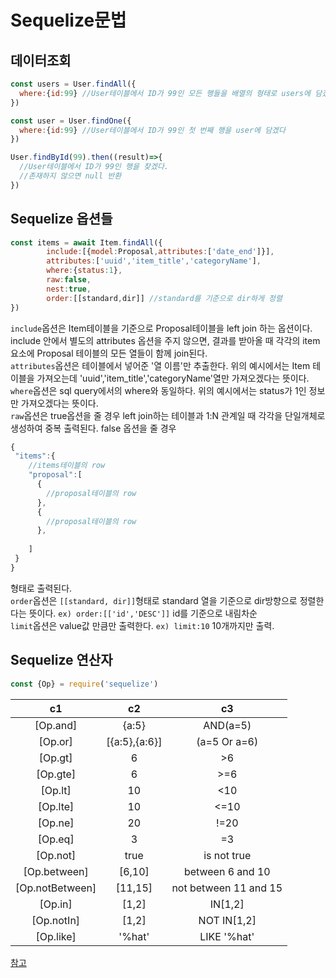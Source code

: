 # Sequelize문법      
## 데이터조회  
```javascript
const users = User.findAll({
  where:{id:99} //User테이블에서 ID가 99인 모든 행들을 배열의 형태로 users에 담겠다
})

const user = User.findOne({
  where:{id:99} //User테이블에서 ID가 99인 첫 번째 행을 user에 담겠다
})

User.findById(99).then((result)=>{
  //User테이블에서 ID가 99인 행을 찾겠다.
  //존재하지 않으면 null 반환
})
```    
## Sequelize 옵션들
```javascript
const items = await Item.findAll({
        include:[{model:Proposal,attributes:['date_end']}], 
        attributes:['uuid','item_title','categoryName'],
        where:{status:1},
        raw:false, 
        nest:true, 
        order:[[standard,dir]] //standard를 기준으로 dir하게 정렬
})
```  
`include`옵션은 Item테이블을 기준으로 Proposal테이블을 left join 하는 옵션이다. include 안에서 별도의 attributes 옵션을 주지 않으면, 결과를 받아올 때 각각의 item 요소에 Proposal 테이블의 모든 열들이 함께 join된다.  
`attributes`옵션은 테이블에서 넣어준 '열 이름'만 추출한다. 위의 예시에서는 Item 테이블을 가져오는데 'uuid','item_title','categoryName'열만 가져오겠다는 뜻이다.  
`where`옵션은 sql query에서의 where와 동일하다. 위의 예시에서는 status가 1인 정보만 가져오겠다는 뜻이다.  
`raw`옵션은 true옵션을 줄 경우 left join하는 테이블과 1:N 관계일 때 각각을 단일개체로 생성하여 중복 출력된다. false 옵션을 줄 경우  
```javascript
{
 "items":{
    //items테이블의 row
    "proposal":[
      {
        //proposal테이블의 row
      },
      {
        //proposal테이블의 row
      },
      
    ]
 }
}
```
형태로 출력된다.  
`order`옵션은 `[[standard, dir]]`형태로 standard 열을 기준으로 dir방향으로 정렬한다는 뜻이다. `ex) order:[['id','DESC']]` id를 기준으로 내림차순  
`limit`옵션은 value값 만큼만 출력한다. `ex) limit:10` 10개까지만 출력.    

## Sequelize 연산자  
```javascript
const {Op} = require('sequelize')
```
c1|c2|c3
:--:|:--:|:--:
[Op.and]|{a:5}|AND(a=5)
[Op.or]|[{a:5},{a:6}]|(a=5 Or a=6)
[Op.gt]|6|>6
[Op.gte]|6|>=6
[Op.lt]|10|<10
[Op.lte]|10|<=10
[Op.ne]|20|!=20
[Op.eq]|3|=3
[Op.not]|true|is not true
[Op.between]|[6,10]|between 6 and 10
[Op.notBetween]|[11,15]|not between 11 and 15
[Op.in]|[1,2]|IN[1,2]
[Op.notIn]|[1,2]|NOT IN[1,2]
[Op.like]|'%hat'|LIKE '%hat'  

[참고](https://velog.io/@cadenzah/sequelize-document-2)
